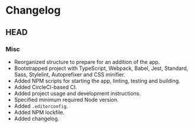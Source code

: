 # Changelog

## HEAD

### Misc
- Reorganized structure to prepare for an addition of the app.
- Bootstrapped project with TypeScript, Webpack, Babel, Jest, Standard, Sass, Stylelint, Autoprefixer and CSS minifier.
- Added NPM scripts for starting the app, linting, testing and building.
- Added CircleCI-based CI.
- Added project usage and development instructions.
- Specified minimum required Node version.
- Added `.editorconfig`.
- Added NPM lockfile.
- Added changelog.
